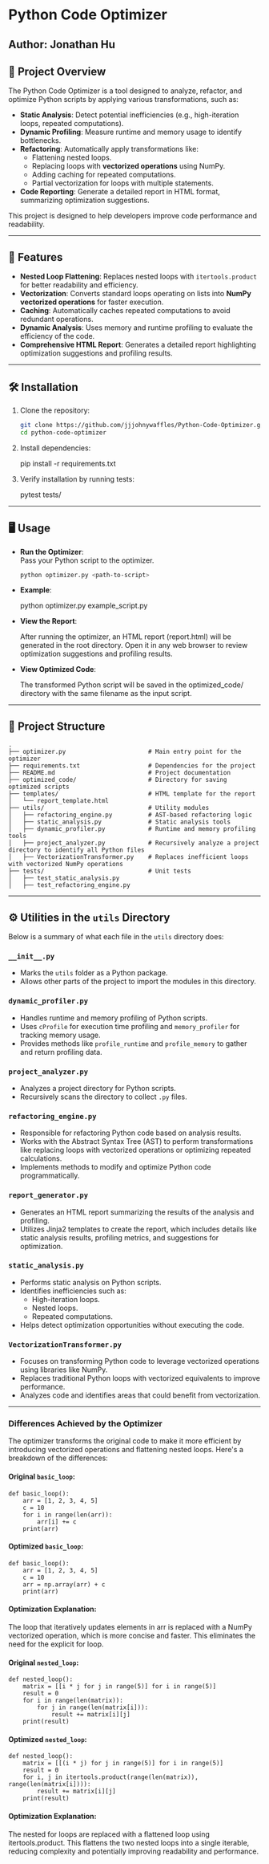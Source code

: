 # Python Code Optimizer
## Author: Jonathan Hu

## 📜 Project Overview

The Python Code Optimizer is a tool designed to analyze, refactor, and optimize Python scripts by applying various transformations, such as:

- **Static Analysis**: Detect potential inefficiencies (e.g., high-iteration loops, repeated computations).
- **Dynamic Profiling**: Measure runtime and memory usage to identify bottlenecks.
- **Refactoring**: Automatically apply transformations like:
  - Flattening nested loops.
  - Replacing loops with **vectorized operations** using NumPy.
  - Adding caching for repeated computations.
  - Partial vectorization for loops with multiple statements.
- **Code Reporting**: Generate a detailed report in HTML format, summarizing optimization suggestions.

This project is designed to help developers improve code performance and readability.

---

## 🚀 Features

- **Nested Loop Flattening**:
  Replaces nested loops with `itertools.product` for better readability and efficiency.
- **Vectorization**:
  Converts standard loops operating on lists into **NumPy vectorized operations** for faster execution.
- **Caching**:
  Automatically caches repeated computations to avoid redundant operations.
- **Dynamic Analysis**:
  Uses memory and runtime profiling to evaluate the efficiency of the code.
- **Comprehensive HTML Report**:
  Generates a detailed report highlighting optimization suggestions and profiling results.

---

## 🛠️ Installation

1. Clone the repository:
   ```bash
   git clone https://github.com/jjjohnywaffles/Python-Code-Optimizer.git
   cd python-code-optimizer
   ```
   
2. Install dependencies:

    pip install -r requirements.txt

3. Verify installation by running tests:

    pytest tests/
    
---

## 🖥️ Usage

- **Run the Optimizer**:  
  Pass your Python script to the optimizer.
  ```bash
  python optimizer.py <path-to-script>

- **Example**:

    python optimizer.py example_script.py

- **View the Report**:

    After running the optimizer, an HTML report (report.html) will be generated in the root directory. Open it in any web browser to review optimization suggestions and profiling results.

- **View Optimized Code**:

    The transformed Python script will be saved in the optimized_code/ directory with the same filename as the input script.
    
---

## 📂 Project Structure

    .
    ├── optimizer.py                       # Main entry point for the optimizer
    ├── requirements.txt                   # Dependencies for the project
    ├── README.md                          # Project documentation
    ├── optimized_code/                    # Directory for saving optimized scripts
    ├── templates/                         # HTML template for the report
    │   └── report_template.html
    ├── utils/                             # Utility modules
    │   ├── refactoring_engine.py          # AST-based refactoring logic
    │   ├── static_analysis.py             # Static analysis tools
    │   ├── dynamic_profiler.py            # Runtime and memory profiling tools
    │   ├── project_analyzer.py            # Recursively analyze a project directory to identify all Python files
    │   ├── VectorizationTransformer.py    # Replaces inefficient loops with vectorized NumPy operations
    ├── tests/                             # Unit tests
    │   ├── test_static_analysis.py
    │   ├── test_refactoring_engine.py
    
---

## ⚙️ Utilities in the `utils` Directory

Below is a summary of what each file in the `utils` directory does:

### `__init__.py`
- Marks the `utils` folder as a Python package.
- Allows other parts of the project to import the modules in this directory.

### `dynamic_profiler.py`
- Handles runtime and memory profiling of Python scripts.
- Uses `cProfile` for execution time profiling and `memory_profiler` for tracking memory usage.
- Provides methods like `profile_runtime` and `profile_memory` to gather and return profiling data.

### `project_analyzer.py`
- Analyzes a project directory for Python scripts.
- Recursively scans the directory to collect `.py` files.

### `refactoring_engine.py`
- Responsible for refactoring Python code based on analysis results.
- Works with the Abstract Syntax Tree (AST) to perform transformations like replacing loops with vectorized operations or optimizing repeated calculations.
- Implements methods to modify and optimize Python code programmatically.

### `report_generator.py`
- Generates an HTML report summarizing the results of the analysis and profiling.
- Utilizes Jinja2 templates to create the report, which includes details like static analysis results, profiling metrics, and suggestions for optimization.

### `static_analysis.py`
- Performs static analysis on Python scripts.
- Identifies inefficiencies such as:
  - High-iteration loops.
  - Nested loops.
  - Repeated computations.
- Helps detect optimization opportunities without executing the code.

### `VectorizationTransformer.py`
- Focuses on transforming Python code to leverage vectorized operations using libraries like NumPy.
- Replaces traditional Python loops with vectorized equivalents to improve performance.
- Analyzes code and identifies areas that could benefit from vectorization.

---

### Differences Achieved by the Optimizer

The optimizer transforms the original code to make it more efficient by introducing vectorized operations and flattening nested loops. Here's a breakdown of the differences:

#### Original `basic_loop`:

    def basic_loop():
        arr = [1, 2, 3, 4, 5]
        c = 10
        for i in range(len(arr)):
            arr[i] += c
        print(arr)

#### Optimized `basic_loop`:

    def basic_loop():
        arr = [1, 2, 3, 4, 5]
        c = 10
        arr = np.array(arr) + c
        print(arr)
        
#### Optimization Explanation:
    
The loop that iteratively updates elements in arr is replaced with a NumPy vectorized operation, which is more concise and faster. This eliminates the need for the explicit for loop.
    
    
#### Original `nested_loop`:

    def nested_loop():
        matrix = [[i * j for j in range(5)] for i in range(5)]
        result = 0
        for i in range(len(matrix)):
            for j in range(len(matrix[i])):
                result += matrix[i][j]
        print(result)
    
#### Optimized `nested_loop`:

    def nested_loop():
        matrix = [[(i * j) for j in range(5)] for i in range(5)]
        result = 0
        for i, j in itertools.product(range(len(matrix)), range(len(matrix[i]))):
            result += matrix[i][j]
        print(result)
        
#### Optimization Explanation:

The nested for loops are replaced with a flattened loop using itertools.product. This flattens the two nested loops into a single iterable, reducing complexity and potentially improving readability and performance.
    
